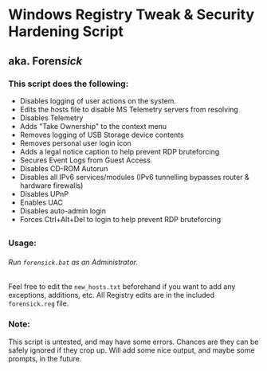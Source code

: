 # Windows Registry Tweak & Security Hardening Script
## aka. Foren*sick*


### This script does the following:

* Disables logging of user actions on the system.
* Edits the hosts file to disable MS Telemetry servers from resolving
* Disables Telemetry
* Adds "Take Ownership" to the context menu
* Removes logging of USB Storage device contents
* Removes personal user login icon
* Adds a legal notice caption to help prevent RDP bruteforcing
* Secures Event Logs from Guest Access
* Disables CD-ROM Autorun
* Disables all IPv6 services/modules (IPv6 tunnelling bypasses router & hardware firewalls)
* Disables UPnP
* Enables UAC
* Disables auto-admin login
* Forces Ctrl+Alt+Del to login to help prevent RDP bruteforcing

##

### Usage:

###### Run `forensick.bat` as an Administrator.

Feel free to edit the `new_hosts.txt` beforehand if you want to add any exceptions, additions, etc.
All Registry edits are in the included `forensick.reg` file.


### Note:

This script is untested, and may have some errors. Chances are they can be safely ignored if they crop up. Will add some nice output, and maybe some prompts, in the future.